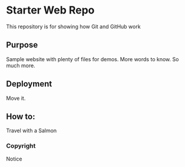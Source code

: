 # Starter Web Repo

This repository is for showing how Git and GitHub work

## Purpose

Sample website with plenty of files for demos. More words to know. So much more.

## Deployment

Move it.

## How to:
Travel with a Salmon

### Copyright
Notice
